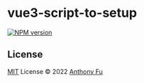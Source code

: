 # vue3-script-to-setup

[![NPM version](https://img.shields.io/npm/v/pkg-name?color=a1b858&label=)](https://www.npmjs.com/package/pkg-name)


## License

[MIT](./LICENSE) License © 2022 [Anthony Fu](https://github.com/antfu)
